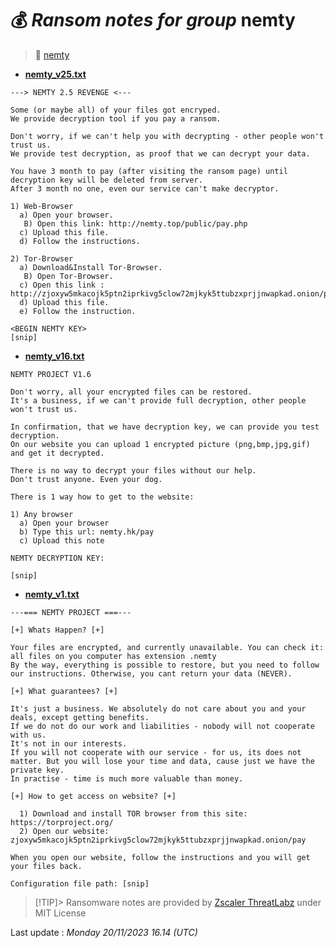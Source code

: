 # 💰 _Ransom notes for group_ nemty
> 🔗 [nemty](group/nemty)
* **[nemty_v25.txt](https://ransomware.live/ransomware_notes/nemty/nemty_v25.txt)**

```
---> NEMTY 2.5 REVENGE <---
 
Some (or maybe all) of your files got encryped.
We provide decryption tool if you pay a ransom.
 
Don't worry, if we can't help you with decrypting - other people won't trust us.
We provide test decryption, as proof that we can decrypt your data.
 
You have 3 month to pay (after visiting the ransom page) until decryption key will be deleted from server.
After 3 month no one, even our service can't make decryptor.
 
1) Web-Browser
  a) Open your browser.
   B) Open this link: http://nemty.top/public/pay.php
  c) Upload this file.
  d) Follow the instructions.
 
2) Tor-Browser
  a) Download&Install Tor-Browser.
   B) Open Tor-Browser.
  c) Open this link : http://zjoxyw5mkacojk5ptn2iprkivg5clow72mjkyk5ttubzxprjjnwapkad.onion/public/pay.php
  d) Upload this file.
  e) Follow the instruction.
 
<BEGIN NEMTY KEY>
[snip]

```
* **[nemty_v16.txt](https://ransomware.live/ransomware_notes/nemty/nemty_v16.txt)**

```
NEMTY PROJECT V1.6

Don't worry, all your encrypted files can be restored.
It's a business, if we can't provide full decryption, other people won't trust us.

In confirmation, that we have decryption key, we can provide you test decryption.
On our website you can upload 1 encrypted picture (png,bmp,jpg,gif) and get it decrypted.

There is no way to decrypt your files without our help.
Don't trust anyone. Even your dog.

There is 1 way how to get to the website:

1) Any browser
  a) Open your browser
  b) Type this url: nemty.hk/pay
  c) Upload this note

NEMTY DECRYPTION KEY:

[snip]

```
* **[nemty_v1.txt](https://ransomware.live/ransomware_notes/nemty/nemty_v1.txt)**

```
---=== NEMTY PROJECT ===---

[+] Whats Happen? [+]

Your files are encrypted, and currently unavailable. You can check it: all files on you computer has extension .nemty
By the way, everything is possible to restore, but you need to follow our instructions. Otherwise, you cant return your data (NEVER).

[+] What guarantees? [+]

It's just a business. We absolutely do not care about you and your deals, except getting benefits.
If we do not do our work and liabilities - nobody will not cooperate with us.
It's not in our interests.
If you will not cooperate with our service - for us, its does not matter. But you will lose your time and data, cause just we have the private key.
In practise - time is much more valuable than money.

[+] How to get access on website? [+]

  1) Download and install TOR browser from this site: https://torproject.org/
  2) Open our website: zjoxyw5mkacojk5ptn2iprkivg5clow72mjkyk5ttubzxprjjnwapkad.onion/pay

When you open our website, follow the instructions and you will get your files back.

Configuration file path: [snip]

```


> [!TIP]> Ransomware notes are provided by [Zscaler ThreatLabz](https://github.com/threatlabz/ransomware_notes) under MIT License
> 




Last update : _Monday 20/11/2023 16.14 (UTC)_

